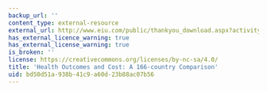 ```yaml
---
backup_url: ''
content_type: external-resource
external_url: http://www.eiu.com/public/thankyou_download.aspx?activity=download&campaignid=Healthoutcome2014
has_external_licence_warning: true
has_external_license_warning: true
is_broken: ''
license: https://creativecommons.org/licenses/by-nc-sa/4.0/
title: 'Health Outcomes and Cost: A 166-country Comparison'
uid: bd50d51a-938b-41c9-a60d-23b88ac07b56
---
```

